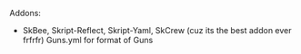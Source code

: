 Addons: 
- SkBee, Skript-Reflect, Skript-Yaml, SkCrew (cuz its the best addon ever frfrfr)
Guns.yml for format of Guns
